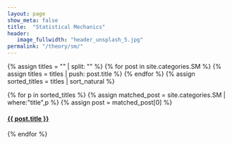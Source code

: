 ```yaml
---
layout: page
show_meta: false
title:  "Statistical Mechanics"
header:
   image_fullwidth: "header_unsplash_5.jpg"
permalink: "/theory/sm/"
---
```


{% assign titles = "" | split: "" %}
{% for post in site.categories.SM %}
    {% assign titles = titles | push: post.title %}
{% endfor %}
{% assign sorted_titles = titles | sort_natural %}

<div>
    {% for p in sorted_titles %}
    {% assign matched_post = site.categories.SM | where:"title",p %}
    {% assign post = matched_post[0] %}
    <h4><a href="{{ site.url }}{{ site.baseurl }}{{ post.url }}">{{ post.title }}</a></h4>
    {% endfor %}
</div>

